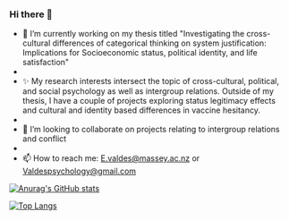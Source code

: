### Hi there 👋 

- 🔭 I’m currently working on my thesis titled "Investigating the cross-cultural differences of categorical thinking on system justification: Implications for Socioeconomic status, political identity, and life satisfaction" 
- 
- ✨ My research interests intersect the topic of cross-cultural, political, and social psychology as well as intergroup relations. Outside of my thesis, I have a couple of projects exploring status legitimacy effects and cultural and identity based differences in vaccine hesitancy.
- 
- 👯 I’m looking to collaborate on projects relating to intergroup relations and conflict
- 
- 📫 How to reach me: E.valdes@massey.ac.nz or Valdespsychology@gmail.com
<!--
**evan113/evan113** is a ✨ _special_ ✨ repository because its `README.md` (this file) appears on your GitHub profile.

Here are some ideas to get you started:

- 🔭 I’m currently working on ...
- 🌱 I’m currently learning ...
- 👯 I’m looking to collaborate on ...
- 🤔 I’m looking for help with ...
- 💬 Ask me about ...
- 📫 How to reach me: ...
- 😄 Pronouns: ...
- ⚡ Fun fact: ...
-->

[![Anurag's GitHub stats](https://github-readme-stats.vercel.app/api?username=evan113&count_private=true&show_icons=true&theme=tokyonight)](https://github.com/evan113/github-readme-stats)

[![Top Langs](https://github-readme-stats.vercel.app/api/top-langs/?username=evan113)](https://github.com/evan113/github-readme-stats)
